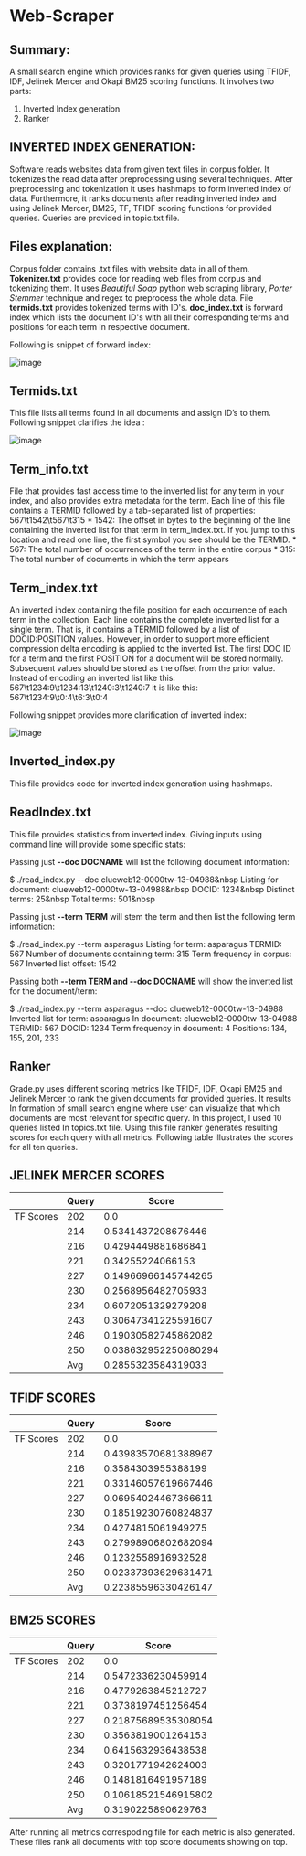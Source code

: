 # Web-Scraper

## Summary:
A small search engine which provides ranks for given queries using TFIDF, IDF, Jelinek Mercer and Okapi BM25 scoring functions. 
It involves two parts:
  1. Inverted Index generation
  2. Ranker 
  
## INVERTED INDEX GENERATION:
Software reads websites data from given text files in corpus folder. It tokenizes the read data after preprocessing using several techniques. After preprocessing and tokenization it uses hashmaps to form inverted index of data. Furthermore, it ranks documents after reading inverted index and using Jelinek Mercer, BM25, TF, TFIDF scoring functions for provided queries. Queries are provided in topic.txt file.

## Files explanation:

Corpus folder contains .txt files with website data in all of them. 
**Tokenizer.txt**  provides code for reading web files from corpus and tokenizing them. It uses _Beautiful Soap_ python web scraping library, _Porter Stemmer_ technique and regex to preprocess the whole data. File **termids.txt** provides tokenized terms with ID's. **doc_index.txt** is forward index which lists the document ID's with all their corresponding terms and positions for each term in respective document.

Following is snippet of forward index:

![image](https://drive.google.com/uc?export=view&id=13KKVPM7yp99PSiPt83lZCisTVDGOr6ud)


## Termids.txt  
This file lists all terms found in all documents and assign ID’s to them. Following snippet clarifies the idea :

![image](https://drive.google.com/uc?export=view&id=1TD5ADt8TAHIRQOHyIbvOFniipqJoQ52W)

## Term_info.txt 
File that provides fast access time to the inverted list for any term in your index, and also provides extra metadata for the term. Each line of this file contains a TERMID followed by a tab-separated list of properties: 567\t1542\t567\t315 
    * 1542: The offset in bytes to the beginning of the line containing the inverted list for that term in term_index.txt.
    If you jump to this location and read one line, the first symbol you see should be the TERMID. 
    * 567: The total number of occurrences of the term in the entire corpus 
    * 315: The total number of documents in which the term appears 

## Term_index.txt 
 An inverted index containing the file position for each occurrence of each term in the collection. Each line contains the complete inverted list for a single term. That is, it contains a TERMID followed by a list of DOCID:POSITION values. However, in order to support more efficient compression delta encoding  is applied to the inverted list. The first DOC ID for a term and the first POSITION for a document will be stored normally. Subsequent values should be stored as the offset from the prior value. Instead of encoding an inverted list like this: 567\t1234:9\t1234:13\t1240:3\t1240:7 it is like this: 567\t1234:9\t0:4\t6:3\t0:4 
 
 
Following snippet provides more clarification of inverted index: 

![image](https://drive.google.com/uc?export=view&id=1O5M8_g0q4WsBRF5pxeLP5liSo026goLg)


## Inverted_index.py 
This file provides code for inverted index generation using hashmaps. 

## ReadIndex.txt 
This file provides statistics from inverted index. Giving inputs using command line will provide some specific stats:


Passing just **--doc DOCNAME** will list the following document information:


  $ ./read_index.py --doc clueweb12-0000tw-13-04988&nbsp
  Listing for document: clueweb12-0000tw-13-04988&nbsp
  DOCID: 1234&nbsp
  Distinct terms: 25&nbsp
  Total terms: 501&nbsp
  
  
Passing just **--term TERM** will stem the term and then list the following term information:


$ ./read_index.py --term asparagus
Listing for term: asparagus
TERMID: 567
Number of documents containing term: 315
Term frequency in corpus: 567
Inverted list offset: 1542


Passing both **--term TERM and --doc DOCNAME** will show the inverted list for the document/term:


$ ./read_index.py --term asparagus --doc clueweb12-0000tw-13-04988
Inverted list for term: asparagus
In document: clueweb12-0000tw-13-04988
TERMID: 567
DOCID: 1234
Term frequency in document: 4
Positions: 134, 155, 201, 233


## Ranker

Grade.py uses different scoring metrics like TFIDF, IDF, Okapi BM25 and Jelinek Mercer to rank the given documents for provided queries. It results In formation of small search engine where user can visualize that which documents are most relevant for specific query. 
In this project, I used 10 queries listed In topics.txt file. Using this file ranker generates resulting scores for each query with all metrics. Following table illustrates the scores for all ten queries.
  


## JELINEK MERCER SCORES

|               |     Query     |  Score           |
| ------------- | ------------- | ---------------- |
| TF Scores   | 202   | 0.0                        |
|     | 214           | 0.5341437208676446        |
|     | 216          | 0.4294449881686841         |
|     | 221        | 0.34255224066153     |
|     | 227           | 0.14966966145744265    |
|     | 230           | 0.2568956482705933       |
|     | 234           | 0.6072051329279208       |
|     | 243           | 0.30647341225591607       |
|     | 246           | 0.19030582745862082    |
|     | 250           | 0.038632952250680294       |
|     | Avg           | 0.2855323584319033    |


## TFIDF SCORES

|               |     Query     |  Score           |
| ------------- | ------------- | ---------------- |
| TF Scores   | 202   | 0.0                        |
|     | 214           | 0.43983570681388967        |
|     | 216          | 0.3584303955388199        |
|     | 221        | 0.33146057619667446        |
|     | 227           | 0.06954024467366611        |
|     | 230           | 0.18519230760824837        |
|     | 234           | 0.4274815061949275       |
|     | 243           | 0.27998906802682094       |
|     | 246           | 0.1232558916932528       |
|     | 250           | 0.02337393629631471        |
|     | Avg           | 0.22385596330426147       |

## BM25 SCORES

|               |     Query     |  Score           |
| ------------- | ------------- | ---------------- |
| TF Scores   | 202   | 0.0                        |
|     | 214           | 0.5472336230459914        |
|     | 216          | 0.4779263845212727        |
|     | 221        | 0.3738197451256454      |
|     | 227           | 0.21875689535308054        |
|     | 230           | 0.3563819001264153        |
|     | 234           | 0.6415632936438538      |
|     | 243           | 0.3201771942624003      |
|     | 246           | 0.1481816491957189      |
|     | 250           | 0.10618521546915802     |
|     | Avg           | 0.3190225890629763       |


After running all metrics correspoding file for each metric is also generated. These files rank all documents with top score documents showing on top. 
